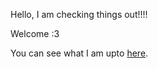 Hello, I am checking things out!!!!

Welcome :3

You can see what I am upto [here](https://fate-decimal-e61.notion.site/88b0a6c8155f4deea500a3936098b1cc?v=70628d346d524869824e37b71e1e89d7&pvs=4).
